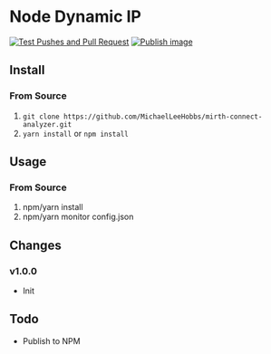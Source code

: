 # Node Dynamic IP
[![Test Pushes and Pull Request](https://github.com/MichaelLeeHobbs/node-dynamic-ip/actions/workflows/test.yml/badge.svg)](https://github.com/MichaelLeeHobbs/node-dynamic-ip/actions/workflows/test.yml)
[![Publish image](https://github.com/MichaelLeeHobbs/node-dynamic-ip/actions/workflows/publish-image.yml/badge.svg)](https://github.com/MichaelLeeHobbs/node-dynamic-ip/actions/workflows/publish-image.yml)
## Install

### From Source
1. `git clone https://github.com/MichaelLeeHobbs/mirth-connect-analyzer.git`
2. `yarn install` or `npm install`

## Usage
### From Source
1. npm/yarn install
1. npm/yarn monitor config.json

## Changes
### v1.0.0
* Init

## Todo
* Publish to NPM

